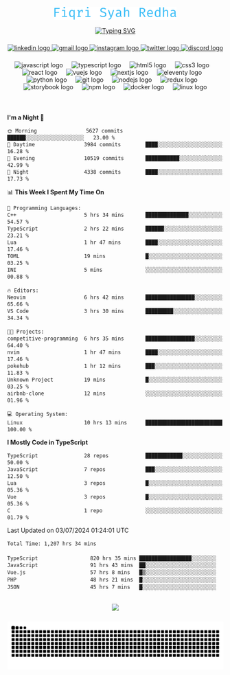 <p align="center">
  <img src="./assets/name.svg" height="30" alt="Fiqri Syah Redha" />
</p>

<p align="center">
  <a href="https://git.io/typing-svg"><img src="https://readme-typing-svg.demolab.com?font=Fira+Code&pause=1000&center=true&vCenter=true&random=false&width=435&lines=Mid-Level+Frontend+Engineer;2%2B+years+experience;Always+learning+new+things" alt="Typing SVG" /></a>
</p>

###

<div align="center">
  <a href="https://www.linkedin.com/in/fiqrisyahredha" target="_blank">
    <img src="https://img.shields.io/static/v1?message=LinkedIn&logo=linkedin&label=&color=0077B5&logoColor=white&labelColor=&style=for-the-badge" height="25" alt="linkedin logo"  />
  </a>
  <a href="mailto:fiqrisyahredha@gmail.com" target="_blank">
    <img src="https://img.shields.io/static/v1?message=Gmail&logo=gmail&label=&color=D14836&logoColor=white&labelColor=&style=for-the-badge" height="25" alt="gmail logo"  />
  </a>
  <a href="https://instagram.com/fiqrisyahredha" target="_blank">
    <img src="https://img.shields.io/static/v1?message=Instagram&logo=instagram&label=&color=E4405F&logoColor=white&labelColor=&style=for-the-badge" height="25" alt="instagram logo"  />
  </a>
  <a href="https://twitter.com/fiqrisyahredha" target="_blank">
    <img src="https://img.shields.io/static/v1?message=Twitter&logo=twitter&label=&color=1DA1F2&logoColor=white&labelColor=&style=for-the-badge" height="25" alt="twitter logo"  />
  </a>
  <a href="https://discordapp.com/users/484183499050582027" target="_blank">
    <img src="https://img.shields.io/static/v1?message=Discord&logo=discord&label=&color=7289DA&logoColor=white&labelColor=&style=for-the-badge" height="25" alt="discord logo"  />
  </a>
</div>

###

<div align="center">
  <img src="https://cdn.jsdelivr.net/gh/devicons/devicon/icons/javascript/javascript-original.svg" height="32" alt="javascript logo"  />
  <img width="12" />
  <img src="https://cdn.jsdelivr.net/gh/devicons/devicon/icons/typescript/typescript-original.svg" height="32" alt="typescript logo"  />
  <img width="12" />
  <img src="https://cdn.jsdelivr.net/gh/devicons/devicon/icons/html5/html5-original.svg" height="32" alt="html5 logo"  />
  <img width="12" />
  <img src="https://cdn.jsdelivr.net/gh/devicons/devicon/icons/css3/css3-original.svg" height="32" alt="css3 logo"  />
  <img width="12" />
  <img src="https://cdn.jsdelivr.net/gh/devicons/devicon/icons/react/react-original.svg" height="32" alt="react logo"  />
  <img width="12" />
  <img src="https://cdn.jsdelivr.net/gh/devicons/devicon/icons/vuejs/vuejs-original.svg" height="32" alt="vuejs logo"  />
  <img width="12" />
  <img src="https://cdn.jsdelivr.net/gh/devicons/devicon/icons/nextjs/nextjs-original.svg" height="32" alt="nextjs logo"  />
  <img width="12" />
  <img src="https://cdn.jsdelivr.net/gh/devicons/devicon/icons/eleventy/eleventy-original.svg" height="32" alt="eleventy logo"  />
  <img width="12" />
  <img src="https://cdn.jsdelivr.net/gh/devicons/devicon/icons/python/python-original.svg" height="32" alt="python logo"  />
  <img width="12" />
  <img src="https://cdn.jsdelivr.net/gh/devicons/devicon/icons/git/git-original.svg" height="32" alt="git logo"  />
  <img width="12" />
  <img src="https://cdn.jsdelivr.net/gh/devicons/devicon/icons/nodejs/nodejs-original.svg" height="32" alt="nodejs logo"  />
  <img width="12" />
  <img src="https://cdn.jsdelivr.net/gh/devicons/devicon/icons/redux/redux-original.svg" height="32" alt="redux logo"  />
  <img width="12" />
  <img src="https://cdn.jsdelivr.net/gh/devicons/devicon/icons/storybook/storybook-original.svg" height="32" alt="storybook logo"  />
  <img width="12" />
  <img src="https://cdn.jsdelivr.net/gh/devicons/devicon/icons/npm/npm-original-wordmark.svg" height="32" alt="npm logo"  />
  <img width="12" />
  <img src="https://cdn.jsdelivr.net/gh/devicons/devicon/icons/docker/docker-original.svg" height="32" alt="docker logo"  />
  <img width="12" />
  <img src="https://cdn.jsdelivr.net/gh/devicons/devicon/icons/linux/linux-original.svg" height="32" alt="linux logo"  />
</div>

###

<br clear="both">

<!--START_SECTION:waka1-->
**I'm a Night 🦉** 

```text
🌞 Morning                5627 commits        ██████░░░░░░░░░░░░░░░░░░░   23.00 % 
🌆 Daytime                3984 commits        ████░░░░░░░░░░░░░░░░░░░░░   16.28 % 
🌃 Evening                10519 commits       ███████████░░░░░░░░░░░░░░   42.99 % 
🌙 Night                  4338 commits        ████░░░░░░░░░░░░░░░░░░░░░   17.73 % 
```


📊 **This Week I Spent My Time On** 

```text
💬 Programming Languages: 
C++                      5 hrs 34 mins       ██████████████░░░░░░░░░░░   54.57 % 
TypeScript               2 hrs 22 mins       ██████░░░░░░░░░░░░░░░░░░░   23.21 % 
Lua                      1 hr 47 mins        ████░░░░░░░░░░░░░░░░░░░░░   17.46 % 
TOML                     19 mins             █░░░░░░░░░░░░░░░░░░░░░░░░   03.25 % 
INI                      5 mins              ░░░░░░░░░░░░░░░░░░░░░░░░░   00.88 % 

🔥 Editors: 
Neovim                   6 hrs 42 mins       ████████████████░░░░░░░░░   65.66 % 
VS Code                  3 hrs 30 mins       █████████░░░░░░░░░░░░░░░░   34.34 % 

🐱‍💻 Projects: 
competitive-programming  6 hrs 35 mins       ████████████████░░░░░░░░░   64.40 % 
nvim                     1 hr 47 mins        ████░░░░░░░░░░░░░░░░░░░░░   17.46 % 
pokehub                  1 hr 12 mins        ███░░░░░░░░░░░░░░░░░░░░░░   11.83 % 
Unknown Project          19 mins             █░░░░░░░░░░░░░░░░░░░░░░░░   03.25 % 
airbnb-clone             12 mins             ░░░░░░░░░░░░░░░░░░░░░░░░░   01.96 % 

💻 Operating System: 
Linux                    10 hrs 13 mins      █████████████████████████   100.00 % 
```

**I Mostly Code in TypeScript** 

```text
TypeScript               28 repos            ████████████░░░░░░░░░░░░░   50.00 % 
JavaScript               7 repos             ███░░░░░░░░░░░░░░░░░░░░░░   12.50 % 
Lua                      3 repos             █░░░░░░░░░░░░░░░░░░░░░░░░   05.36 % 
Vue                      3 repos             █░░░░░░░░░░░░░░░░░░░░░░░░   05.36 % 
C                        1 repo              ░░░░░░░░░░░░░░░░░░░░░░░░░   01.79 % 
```




 Last Updated on 03/07/2024 01:24:01 UTC
<!--END_SECTION:waka1-->

<!--START_SECTION:waka2-->

```txt
Total Time: 1,207 hrs 34 mins

TypeScript                 820 hrs 35 mins █████████████████░░░░░░░░   67.39 %
JavaScript                 91 hrs 43 mins  ██░░░░░░░░░░░░░░░░░░░░░░░   07.53 %
Vue.js                     57 hrs 8 mins   █▒░░░░░░░░░░░░░░░░░░░░░░░   04.69 %
PHP                        48 hrs 21 mins  █░░░░░░░░░░░░░░░░░░░░░░░░   03.97 %
JSON                       45 hrs 7 mins   █░░░░░░░░░░░░░░░░░░░░░░░░   03.71 %
```

<!--END_SECTION:waka2-->

<br clear="both">

<div align="center">
  <img src="https://github-readme-streak-stats.herokuapp.com/?user=fiqrisr&theme=ayu-mirage&hide_border=false" height="160" />
</div>

###

<img src="https://raw.githubusercontent.com/fiqrisr/fiqrisr/output/snake.svg" alt="Snake animation" />

###
